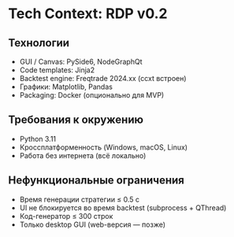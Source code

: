 # Tech Context: RDP v0.2

## Технологии
- GUI / Canvas: PySide6, NodeGraphQt
- Code templates: Jinja2
- Backtest engine: Freqtrade 2024.xx (ccxt встроен)
- Графики: Matplotlib, Pandas
- Packaging: Docker (опционально для MVP)

## Требования к окружению
- Python 3.11
- Кроссплатформенность (Windows, macOS, Linux)
- Работа без интернета (всё локально)

## Нефункциональные ограничения
- Время генерации стратегии ≤ 0.5 с
- UI не блокируется во время backtest (subprocess + QThread)
- Код-генератор ≤ 300 строк
- Только desktop GUI (web-версия — позже) 